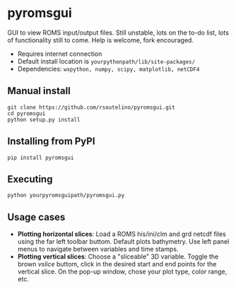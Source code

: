 pyromsgui
=========

GUI to view ROMS input/output files. Still unstable, lots on the to-do list, lots of functionality still to come. Help is welcome, fork encouraged. 

- Requires internet connection
- Default install location is `yourpythonpath/lib/site-packages/`
- Dependencies: `wxpython, numpy, scipy, matplotlib, netCDF4`

Manual install
----
```
git clone https://github.com/rsoutelino/pyromsgui.git
cd pyromsgui
python setup.py install
```

Installing from PyPI
----
```
pip install pyromsgui
```

Executing
----
```
python yourpyromsguipath/pyromsgui.py
```

Usage cases
----
- **Plotting horizontal slices**: Load a ROMS his/ini/clm and grd netcdf files using the far left toolbar buttom. Default plots bathymetry. Use left panel menus to navigate between variables and time stamps. 
- **Plotting vertical slices**: Choose a "sliceable" 3D variable. Toggle the brown *vslice* buttom, click in the desired start and end points for the vertical slice. On the pop-up window, chose your plot type, color range, etc. 

